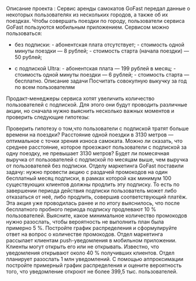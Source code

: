  Описание проекта :
Сервис аренды самокатов GoFast передал данные о некоторых пользователях из нескольких городов, а также об их поездках. Чтобы совершать поездки по городу, пользователи сервиса GoFast пользуются мобильным приложением. Сервисом можно пользоваться:

 - без подписки: 
        - абонентская плата отсутствует;
        - стоимость одной минуты поездки — 8 рублей;
        - стоимость старта (начала поездки) — 50 рублей;
          
   
- с подпиской Ultra:
        - абонентская плата — 199 рублей в месяц;
        - стоимость одной минуты поездки — 6 рублей;
        - стоимость старта — бесплатно.
Описание задачи
Посчитать совокупную выкучку за год по всем пользователям

Продакт-менеджеры сервиса хотят увеличить количество пользователей с подпиской. Для этого они будут проводить различные акции, но сначала нужно выяснить несколько важных моментов и проверить следующие гипотезы:

Проверить гипотезу о том,что пользователи с подпиской тратят больше времени на поездки?
Расстояние одной поездки в 3130 метров — оптимальное с точки зрения износа самоката. Можно ли сказать, что среднее расстояние, которое проезжают пользователи с подпиской за одну поездку, не превышает 3130 метров?
Будет ли помесячная выручка от пользователей с подпиской по месяцам выше, чем выручка от пользователей без подписки.
Отделу маркетинга GoFast поставили задачу: нужно провести акцию с раздачей промокодов на один бесплатный месяц подписки, в рамках которой как минимум 100 существующих клиентов должны продлить эту подписку. То есть по завершении периода действия подписки пользователь может либо отказаться от неё, либо продлить, совершив соответствующий платёж. Эта акция уже проводилась ранее и по итогу выяснилось, что после бесплатного пробного периода подписку продлевают 10 % пользователей. Выясните, какое минимальное количество промокодов нужно разослать, чтобы вероятность не выполнить план была примерно 5 %. Постройте график распределения и сформулируйте ответ на вопрос о количестве промокодов.
Отдел маркетинга рассылает клиентам push-уведомления в мобильном приложении. Клиенты могут открыть его или не открывать. Известно, что уведомления открывают около 40 % получивших клиентов. Отдел планирует разослать 1 млн уведомлений. С помощью аппроксимации постройте примерный график распределения и оцените вероятность того, что уведомление откроют не более 399,5 тыс. пользователей.        
